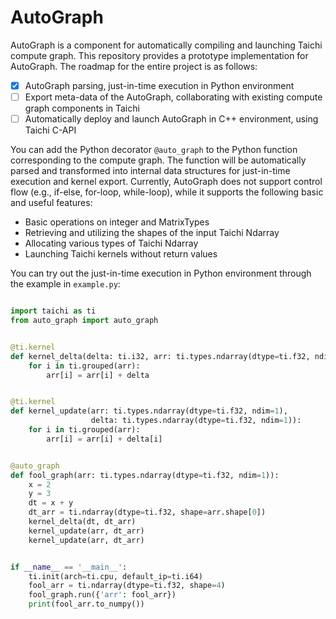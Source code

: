 # AutoGraph

AutoGraph is a component for automatically compiling and launching Taichi compute graph. This repository provides a prototype implementation for AutoGraph. The roadmap for the entire project is as follows:

- [x] AutoGraph parsing, just-in-time execution in Python environment
- [ ] Export meta-data of the AutoGraph, collaborating with existing compute graph components in Taichi 
- [ ] Automatically deploy and launch AutoGraph in C++ environment, using Taichi C-API

You can add the Python decorator `@auto_graph` to the Python function corresponding to the compute graph. The function will be automatically parsed and transformed into internal data structures for just-in-time execution and kernel export. Currently, AutoGraph does not support control flow (e.g., if-else, for-loop, while-loop), while it supports the following basic and useful features:

- Basic operations on integer and MatrixTypes
- Retrieving and utilizing the shapes of the input Taichi Ndarray
- Allocating various types of Taichi Ndarray
- Launching Taichi kernels without return values

You can try out the just-in-time execution in Python environment through the example in `example.py`:

```python

import taichi as ti
from auto_graph import auto_graph


@ti.kernel
def kernel_delta(delta: ti.i32, arr: ti.types.ndarray(dtype=ti.f32, ndim=1)):
    for i in ti.grouped(arr):
        arr[i] = arr[i] + delta


@ti.kernel
def kernel_update(arr: ti.types.ndarray(dtype=ti.f32, ndim=1),
                  delta: ti.types.ndarray(dtype=ti.f32, ndim=1)):
    for i in ti.grouped(arr):
        arr[i] = arr[i] + delta[i]


@auto_graph
def fool_graph(arr: ti.types.ndarray(dtype=ti.f32, ndim=1)):
    x = 2
    y = 3
    dt = x + y
    dt_arr = ti.ndarray(dtype=ti.f32, shape=arr.shape[0])
    kernel_delta(dt, dt_arr)
    kernel_update(arr, dt_arr)
    kernel_update(arr, dt_arr)


if __name__ == '__main__':
    ti.init(arch=ti.cpu, default_ip=ti.i64)
    fool_arr = ti.ndarray(dtype=ti.f32, shape=4)
    fool_graph.run({'arr': fool_arr})
    print(fool_arr.to_numpy())

```